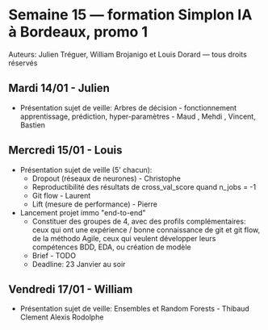 # Semaine 15 — formation Simplon IA à Bordeaux, promo 1

Auteurs: Julien Tréguer, William Brojanigo et Louis Dorard — tous droits réservés

## Mardi 14/01 - Julien

* Présentation sujet de veille: Arbres de décision - fonctionnement apprentissage, prédiction, hyper-paramètres - Maud , Mehdi , Vincent, Bastien

## Mercredi 15/01 - Louis

* Présentation sujet de veille (5' chacun): 
  * Dropout (réseaux de neurones) - Christophe
  * Reproductibilité des résultats de cross_val_score quand n_jobs = -1
  * Git flow - Laurent
  * Lift (mesure de performance) - Pierre
* Lancement projet immo "end-to-end"
  * Constituer des groupes de 4, avec des profils complémentaires: ceux qui ont une expérience / bonne connaissance de git et git flow, de la méthodo Agile, ceux qui veulent développer leurs compétences BDD, EDA, ou création de modèle
  * Brief - TODO
  * Deadline: 23 Janvier au soir

## Vendredi 17/01 - William

* Présentation sujet de veille: Ensembles et Random Forests - Thibaud Clement Alexis Rodolphe

